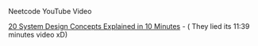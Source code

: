 Neetcode YouTube Video

[20 System Design Concepts Explained in 10 Minutes](https://www.youtube.com/watch?v=i53Gi_K3o7I&list=PLot-Xpze53le35rQuIbRET3YwEtrcJfdt) - ( They lied its 11:39 minutes video xD)